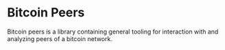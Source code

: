 # Bitcoin Peers

Bitcoin peers is a library containing general tooling for interaction with and analyzing peers of a bitcoin network.

